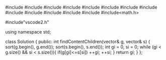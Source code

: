 #include<iostream>
#include<fstream>
#include<vector>
#include<stack>
#include<string>
#include<queue>
#include<set>
#include<map>
#include<ctime>
#include<cstdlib>
#include<algorithm>
#include<bitset>
#include<ctime>
#include<math.h>

#include"vscode2.h"

using namespace std;











class Solution {
public:
    int findContentChildren(vector<int>& g, vector<int>& s) {
        sort(g.begin(), g.end());
        sort(s.begin(), s.end());
        int gi = 0, si = 0;
        while (gi < g.size() && si < s.size()){
            if(g[gi]<=s[si])
                ++gi;
            ++si;
        }
        return gi;
    }
};